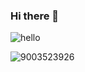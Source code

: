 ### Hi there 👋
![hello](https://user-images.githubusercontent.com/46066018/90307442-c31b8000-def3-11ea-8e1d-6e880cf04de0.gif)


![9003523926](https://user-images.githubusercontent.com/46066018/90307510-64a2d180-def4-11ea-86cb-d33eaede8795.png)

<!--
**Riopradheep007/Riopradheep007** is a ✨ _special_ ✨ repository because its `README.md` (this file) appears on your GitHub profile.

Here are some ideas to get you started:

- 🔭 I’m currently working on ...
- 🌱 I’m currently learning ...
- 👯 I’m looking to collaborate on ...
- 🤔 I’m looking for help with ...
- 💬 Ask me about ...
- 📫 How to reach me: ...
- 😄 Pronouns: ...
- ⚡ Fun fact: ...
-->
